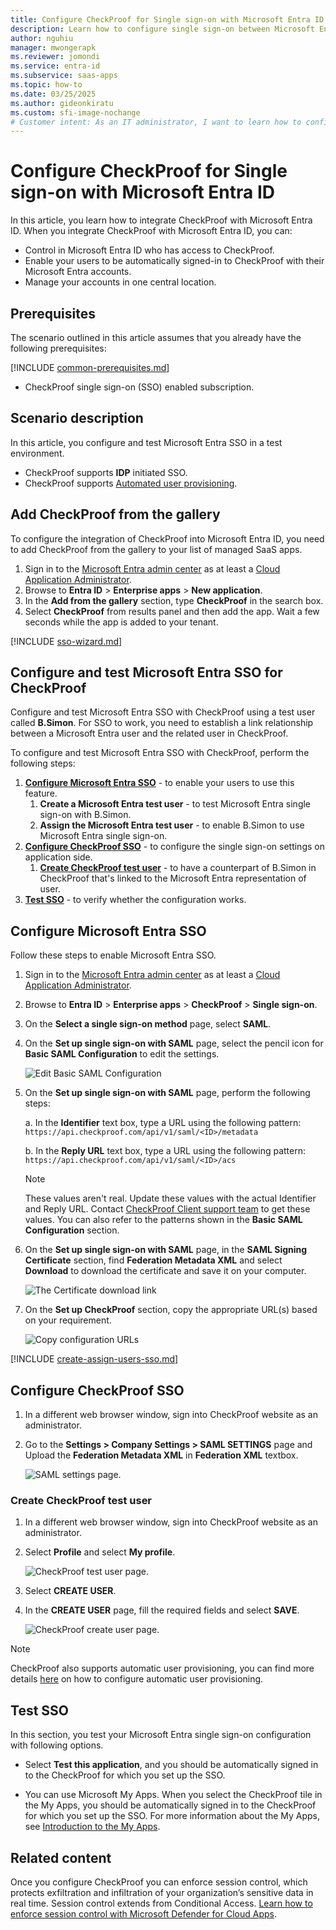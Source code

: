 ```yaml
---
title: Configure CheckProof for Single sign-on with Microsoft Entra ID
description: Learn how to configure single sign-on between Microsoft Entra ID and CheckProof.
author: nguhiu
manager: mwongerapk
ms.reviewer: jomondi
ms.service: entra-id
ms.subservice: saas-apps
ms.topic: how-to
ms.date: 03/25/2025
ms.author: gideonkiratu
ms.custom: sfi-image-nochange
# Customer intent: As an IT administrator, I want to learn how to configure single sign-on between Microsoft Entra ID and CheckProof so that I can control who has access to CheckProof, enable automatic sign-in with Microsoft Entra accounts, and manage my accounts in one central location.
---
```


# Configure CheckProof for Single sign-on with Microsoft Entra ID

In this article,  you learn how to integrate CheckProof with Microsoft Entra ID. When you integrate CheckProof with Microsoft Entra ID, you can:

* Control in Microsoft Entra ID who has access to CheckProof.
* Enable your users to be automatically signed-in to CheckProof with their Microsoft Entra accounts.
* Manage your accounts in one central location.

## Prerequisites

The scenario outlined in this article assumes that you already have the following prerequisites:

[!INCLUDE [common-prerequisites.md](~/identity/saas-apps/includes/common-prerequisites.md)]
* CheckProof single sign-on (SSO) enabled subscription.

## Scenario description

In this article,  you configure and test Microsoft Entra SSO in a test environment.

* CheckProof supports **IDP** initiated SSO.
* CheckProof supports [Automated user provisioning](checkproof-provisioning-tutorial.md).

## Add CheckProof from the gallery

To configure the integration of CheckProof into Microsoft Entra ID, you need to add CheckProof from the gallery to your list of managed SaaS apps.

1. Sign in to the [Microsoft Entra admin center](https://entra.microsoft.com) as at least a [Cloud Application Administrator](~/identity/role-based-access-control/permissions-reference.md#cloud-application-administrator).
1. Browse to **Entra ID** > **Enterprise apps** > **New application**.
1. In the **Add from the gallery** section, type **CheckProof** in the search box.
1. Select **CheckProof** from results panel and then add the app. Wait a few seconds while the app is added to your tenant.

 [!INCLUDE [sso-wizard.md](~/identity/saas-apps/includes/sso-wizard.md)]

<a name='configure-and-test-azure-ad-sso-for-checkproof'></a>

## Configure and test Microsoft Entra SSO for CheckProof

Configure and test Microsoft Entra SSO with CheckProof using a test user called **B.Simon**. For SSO to work, you need to establish a link relationship between a Microsoft Entra user and the related user in CheckProof.

To configure and test Microsoft Entra SSO with CheckProof, perform the following steps:

1. **[Configure Microsoft Entra SSO](#configure-azure-ad-sso)** - to enable your users to use this feature.
    1. **Create a Microsoft Entra test user** - to test Microsoft Entra single sign-on with B.Simon.
    1. **Assign the Microsoft Entra test user** - to enable B.Simon to use Microsoft Entra single sign-on.
1. **[Configure CheckProof SSO](#configure-checkproof-sso)** - to configure the single sign-on settings on application side.
    1. **[Create CheckProof test user](#create-checkproof-test-user)** - to have a counterpart of B.Simon in CheckProof that's linked to the Microsoft Entra representation of user.
1. **[Test SSO](#test-sso)** - to verify whether the configuration works.

<a name='configure-azure-ad-sso'></a>

## Configure Microsoft Entra SSO

Follow these steps to enable Microsoft Entra SSO.

1. Sign in to the [Microsoft Entra admin center](https://entra.microsoft.com) as at least a [Cloud Application Administrator](~/identity/role-based-access-control/permissions-reference.md#cloud-application-administrator).
1. Browse to **Entra ID** > **Enterprise apps** > **CheckProof** > **Single sign-on**.
1. On the **Select a single sign-on method** page, select **SAML**.
1. On the **Set up single sign-on with SAML** page, select the pencil icon for **Basic SAML Configuration** to edit the settings.

   ![Edit Basic SAML Configuration](common/edit-urls.png)

1. On the **Set up single sign-on with SAML** page, perform the following steps:

    a. In the **Identifier** text box, type a URL using the following pattern:
    `https://api.checkproof.com/api/v1/saml/<ID>/metadata`

    b. In the **Reply URL** text box, type a URL using the following pattern:
    `https://api.checkproof.com/api/v1/saml/<ID>/acs`

	> [!NOTE]
	> These values aren't real. Update these values with the actual Identifier and Reply URL. Contact [CheckProof Client support team](mailto:support@checkproof.com) to get these values. You can also refer to the patterns shown in the **Basic SAML Configuration** section.

1. On the **Set up single sign-on with SAML** page, in the **SAML Signing Certificate** section,  find **Federation Metadata XML** and select **Download** to download the certificate and save it on your computer.

	![The Certificate download link](common/metadataxml.png)

1. On the **Set up CheckProof** section, copy the appropriate URL(s) based on your requirement.

	![Copy configuration URLs](common/copy-configuration-urls.png)
<a name='create-an-azure-ad-test-user'></a>

[!INCLUDE [create-assign-users-sso.md](~/identity/saas-apps/includes/create-assign-users-sso.md)]

## Configure CheckProof SSO

1. In a different web browser window, sign into CheckProof website as an administrator.

1. Go to the **Settings > Company Settings > SAML SETTINGS** page and Upload the **Federation Metadata XML** in **Federation XML** textbox.

    ![SAML settings page.](./media/checkproof-tutorial/settings.png)

### Create CheckProof test user

1. In a different web browser window, sign into CheckProof website as an administrator.

1. Select **Profile** and select **My profile**.

    ![CheckProof test user page.](./media/checkproof-tutorial/create-user.png)

1. Select **CREATE USER**.

1. In the **CREATE USER** page, fill the required fields and select **SAVE**.

    ![CheckProof create user page.](./media/checkproof-tutorial/user.png)

> [!NOTE]
>CheckProof also supports automatic user provisioning, you can find more details [here](./checkproof-provisioning-tutorial.md) on how to configure automatic user provisioning.

## Test SSO 

In this section, you test your Microsoft Entra single sign-on configuration with following options.

* Select **Test this application**, and you should be automatically signed in to the CheckProof for which you set up the SSO.

* You can use Microsoft My Apps. When you select the CheckProof tile in the My Apps, you should be automatically signed in to the CheckProof for which you set up the SSO. For more information about the My Apps, see [Introduction to the My Apps](https://support.microsoft.com/account-billing/sign-in-and-start-apps-from-the-my-apps-portal-2f3b1bae-0e5a-4a86-a33e-876fbd2a4510).

## Related content

Once you configure CheckProof you can enforce session control, which protects exfiltration and infiltration of your organization’s sensitive data in real time. Session control extends from Conditional Access. [Learn how to enforce session control with Microsoft Defender for Cloud Apps](/cloud-app-security/proxy-deployment-aad).
